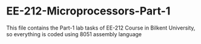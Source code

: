 # EE-212-Microprocessors-Part-1
This file contains the Part-1 lab tasks of EE-212 Course in Bilkent University, so everything is coded using 8051 assembly language
